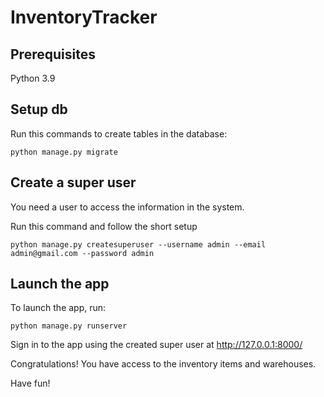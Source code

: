# InventoryTracker

## Prerequisites

Python 3.9

## Setup db

Run this commands to create tables in the database:

    python manage.py migrate

## Create a super user

You need a user to access the information in the system.

Run this command and follow the short setup

    python manage.py createsuperuser --username admin --email admin@gmail.com --password admin

## Launch the app

To launch the app, run:

    python manage.py runserver

Sign in to the app using the created super user at http://127.0.0.1:8000/

Congratulations! You have access to the inventory items and warehouses.

Have fun!
